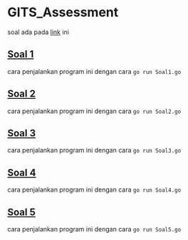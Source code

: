 # GITS_Assessment
soal ada pada [link](https://drive.google.com/file/d/1nMNr0tDysyWXASGhjSlTM8blIUoPaVxp/view) ini

## [Soal 1](https://github.com/alifnaufalyasin/assessment-gits/blob/master/Soal1.go)
cara penjalankan program ini dengan cara `go run Soal1.go`


## [Soal 2](https://github.com/alifnaufalyasin/assessment-gits/blob/master/Soal2.go)
cara penjalankan program ini dengan cara `go run Soal2.go`


## [Soal 3](https://github.com/alifnaufalyasin/assessment-gits/blob/master/Soal3.go)
cara penjalankan program ini dengan cara `go run Soal3.go`


## [Soal 4](https://github.com/alifnaufalyasin/assessment-gits/blob/master/Soal4.go)
cara penjalankan program ini dengan cara `go run Soal4.go`


## [Soal 5](https://github.com/alifnaufalyasin/assessment-gits/blob/master/Soal5.go)
cara penjalankan program ini dengan cara `go run Soal5.go`


